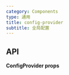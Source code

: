 ```yaml
---
category: Components
type: 通用
title: config-provider
subtitle: 全局配置
---
```


## API

**ConfigProvider props**
